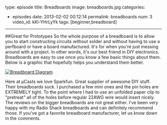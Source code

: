 type: episode
title: Breadboards
image: breadboards.jpg
categories:
  - episodes
date: 2013-02-02 00:12:14
permalink: breadboards
num: 3
video_id: kKl-YHrLyYk
tags: [beginner,breadboard]
---

##Great for Prototypes
So the whole purpose of a breadboard is to allow you to start constructing circuits without solder and without having to use a perfboard or have a board manufactured.  It's for when you're just messing around with a project.  In other words, it's our best friend in DIY electronics.  Breadboards are easy to use once you know a few basic things about them.  Below is a graphic that hopefully helps you understand them better.

<a href="Breadboard_Diagram.png"><img alt="Breadboard Diagram" src="Breadboard_Diagram.png" /></a>

<div class="tip">Here at &micro;Casts we love Sparkfun.  Great supplier of awesome DIY stuff.  Their breadboards suck.  I purchased a few mini ones and the pin holes are EXTREMELY tight.  To the point where I had to use an unfolded paper clip to "pretreat" all of the holes before regular 22AWG wire would insert nicely.  The reviews on the bigger breadboards are not great either.  I've been very happy with my Radio Shack breadboards and can definitely recommend those.  If you've got a favorite breadboard manufacturer, let us know down in the comments.
</div>